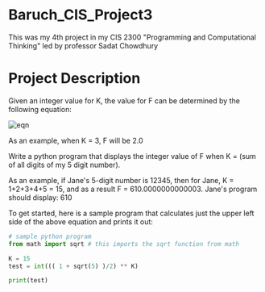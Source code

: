 # Baruch_CIS_Project3
This was my 4th project in my CIS 2300 "Programming and Computational Thinking" led by professor Sadat Chowdhury

# Project Description

Given an integer value for K, the value for F can be determined by the following equation: 

![eqn](CodeCogsEqnF.gif)

As an example, when K = 3, F will be 2.0

Write a python program that displays the integer value of F when K = (sum of all digits of my 5 digit number).

As an example, if Jane's 5-digit number is 12345, then for Jane, K = 1+2+3+4+5 = 15, and as a result F = 610.0000000000003. Jane's program should display: 610


To get started, here is a sample program that calculates just the upper left side of the above equation and prints it out:

```python
# sample python program
from math import sqrt # this imports the sqrt function from math

K = 15
test = int((( 1 + sqrt(5) )/2) ** K)

print(test)

```
